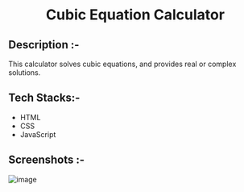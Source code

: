 # <p align="center">Cubic Equation Calculator</p>

## Description :-

This calculator solves cubic equations, and provides real or complex solutions.

## Tech Stacks:-

- HTML
- CSS
- JavaScript

## Screenshots :-

![image](https://github.com/Rakesh9100/CalcDiverse/assets/73993775/dcb4719f-d7d5-42a1-95fe-73ddaefeda12)
